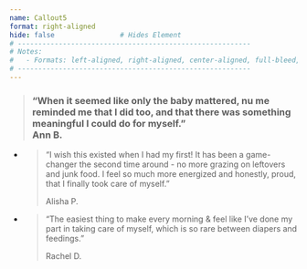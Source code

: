 ```yaml
---
name: Callout5
format: right-aligned
hide: false                # Hides Element
# ---------------------------------------------------------
# Notes:
#   - Formats: left-aligned, right-aligned, center-aligned, full-bleed, big-numbers
# ---------------------------------------------------------
---
```



<section>

> ###  “When it seemed like only the baby mattered, nu me reminded me that I did too, and that there was something meaningful I could do for myself.” <footer> Ann B. </footer>

- > “I wish this existed when I had my first! It has been a game-changer the second time around - no more grazing on leftovers and junk food. I feel so much more energized and honestly, proud, that I finally took care of myself.” <footer> Alisha P. </footer>
- > “The easiest thing to make every morning & feel like I’ve done my part in taking care of myself, which is so rare between diapers and feedings.” <footer> Rachel D. </footer>
</section>
